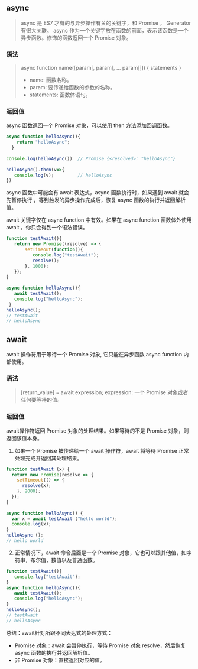 ## async
> async 是 ES7 才有的与异步操作有关的关键字，和 Promise ， Generator 有很大关联。
> async  作为一个关键字放在函数的前面，表示该函数是一个异步函数。修饰的函数返回一个 Promise 对象。

### 语法
> async function name([param[, param[, ... param]]]) { statements }
> - name: 函数名称。
> - param: 要传递给函数的参数的名称。
> - statements: 函数体语句。

### 返回值
async 函数返回一个 Promise 对象，可以使用 then 方法添加回调函数。
```javascript
async function helloAsync(){
    return "helloAsync";
  }
  
console.log(helloAsync())  // Promise {<resolved>: "helloAsync"}
 
helloAsync().then(v=>{
   console.log(v);         // helloAsync
})
```

async 函数中可能会有 await 表达式，async 函数执行时，如果遇到 await 就会先暂停执行 ，等到触发的异步操作完成后，恢复 async 函数的执行并返回解析值。

await 关键字仅在 async function 中有效。如果在 async function 函数体外使用 await ，你只会得到一个语法错误。

```javascript
function testAwait(){
   return new Promise((resolve) => {
       setTimeout(function(){
          console.log("testAwait");
          resolve();
       }, 1000);
   });
}
 
async function helloAsync(){
   await testAwait();
   console.log("helloAsync");
 }
helloAsync();
// testAwait
// helloAsync
```
## await
await 操作符用于等待一个 Promise 对象, 它只能在异步函数 async function 内部使用。
### 语法
> [return_value] = await expression;
> expression: 一个 Promise 对象或者任何要等待的值。

### 返回值
await操作符返回 Promise 对象的处理结果。如果等待的不是 Promise 对象，则返回该值本身。

1. 如果一个 Promise 被传递给一个 await 操作符，await 将等待 Promise 正常处理完成并返回其处理结果。
```javascript
function testAwait (x) {
  return new Promise(resolve => {
    setTimeout(() => {
      resolve(x);
    }, 2000);
  });
}
 
async function helloAsync() {
  var x = await testAwait ("hello world");
  console.log(x); 
}
helloAsync ();
// hello world
```

2. 正常情况下，await 命令后面是一个 Promise 对象，它也可以跟其他值，如字符串，布尔值，数值以及普通函数。
```javascript
function testAwait(){
   console.log("testAwait");
}
async function helloAsync(){
   await testAwait();
   console.log("helloAsync");
}
helloAsync();
// testAwait
// helloAsync
```
总结：await针对所跟不同表达式的处理方式：

- Promise 对象：await 会暂停执行，等待 Promise 对象 resolve，然后恢复 async 函数的执行并返回解析值。
- 非 Promise 对象：直接返回对应的值。


